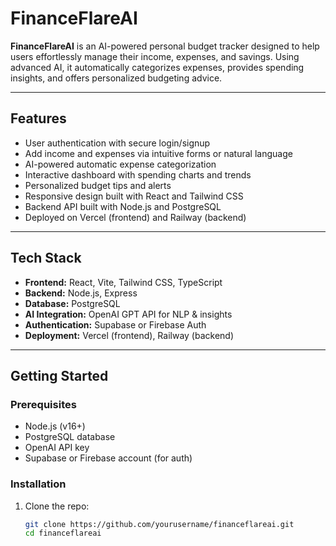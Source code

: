# FinanceFlareAI

**FinanceFlareAI** is an AI-powered personal budget tracker designed to help users effortlessly manage their income, expenses, and savings. Using advanced AI, it automatically categorizes expenses, provides spending insights, and offers personalized budgeting advice.

---

## Features

- User authentication with secure login/signup
- Add income and expenses via intuitive forms or natural language
- AI-powered automatic expense categorization
- Interactive dashboard with spending charts and trends
- Personalized budget tips and alerts
- Responsive design built with React and Tailwind CSS
- Backend API built with Node.js and PostgreSQL
- Deployed on Vercel (frontend) and Railway (backend)

---

## Tech Stack

- **Frontend:** React, Vite, Tailwind CSS, TypeScript
- **Backend:** Node.js, Express
- **Database:** PostgreSQL
- **AI Integration:** OpenAI GPT API for NLP & insights
- **Authentication:** Supabase or Firebase Auth
- **Deployment:** Vercel (frontend), Railway (backend)

---

## Getting Started

### Prerequisites

- Node.js (v16+)
- PostgreSQL database
- OpenAI API key
- Supabase or Firebase account (for auth)

### Installation

1. Clone the repo:
   ```bash
   git clone https://github.com/yourusername/financeflareai.git
   cd financeflareai
